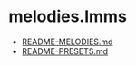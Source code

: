 # melodies.lmms

* [README-MELODIES.md](README-MELODIES.md)
* [README-PRESETS.md](README-PRESETS.md)
